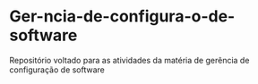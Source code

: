# Ger-ncia-de-configura-o-de-software
Repositório voltado para as atividades da matéria de gerência de configuração de software
